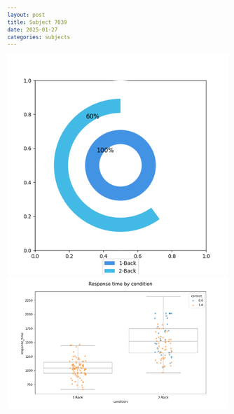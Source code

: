 ```yaml
---
layout: post
title: Subject 7039
date: 2025-01-27
categories: subjects
---
```


![](data/7039/run-7/7039_accuracy_by_condition.png)
![](data/7039/run-7/7039_response_time_by_condition.png)
